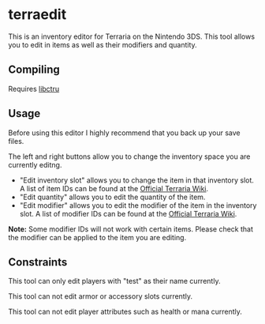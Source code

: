 # terraedit

This is an inventory editor for Terraria on the Nintendo 3DS. This tool allows you to edit in items as well as their modifiers and quantity.

## Compiling

Requires [libctru](https://github.com/devkitPro/libctru)

## Usage

Before using this editor I highly recommend that you back up your save files. 

The left and right buttons allow you to change the inventory space you are currently editng. 

 - "Edit inventory slot" allows you to change the item in that inventory slot. A list of item IDs can be found at the [Official Terraria Wiki](https://terraria.wiki.gg/wiki/Item_IDs).
 - "Edit quantity" allows you to edit the quantity of the item.
 - "Edit modifier" allows you to edit the modifier of the item in the inventory slot. A list of modifier IDs can be found at the [Official Terraria Wiki](https://terraria.wiki.gg/wiki/Prefix_IDs).

 **Note:** Some modifier IDs will not work with certain items. Please check that the modifier can be applied to the item you are editing.

 ## Constraints

 This tool can only edit players with "test" as their name currently.

 This tool can not edit armor or accessory slots currently.

 This tool can not edit player attributes such as health or mana currently.
